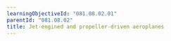 ```yaml
---
learningObjectiveId: "081.08.02.01"
parentId: "081.08.02"
title: Jet-engined and propeller-driven aeroplanes
---
```

